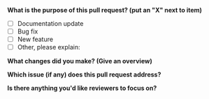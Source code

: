 **What is the purpose of this pull request? (put an "X" next to item)**

- [ ] Documentation update
- [ ] Bug fix
- [ ] New feature
- [ ] Other, please explain:

**What changes did you make? (Give an overview)**

**Which issue (if any) does this pull request address?**

**Is there anything you'd like reviewers to focus on?**
